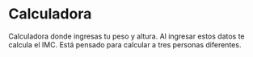 # Calculadora
Calculadora donde ingresas tu peso y altura. Al ingresar estos datos te calcula el IMC. Está pensado para calcular a tres personas diferentes.
